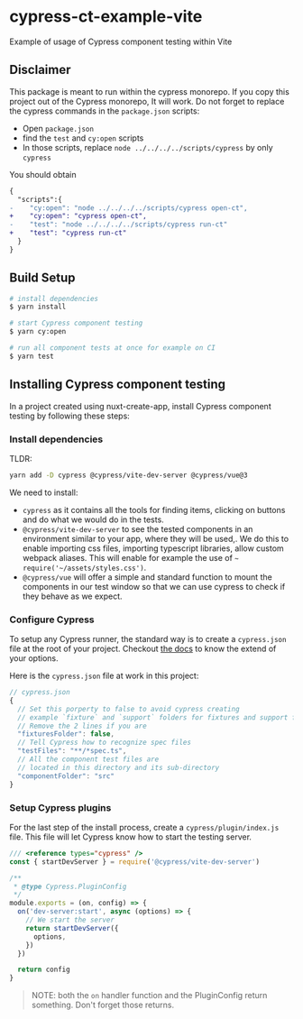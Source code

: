 # cypress-ct-example-vite

Example of usage of Cypress component testing within Vite

## Disclaimer

This package is meant to run within the cypress monorepo.
If you copy this project out of the Cypress monorepo, It will work.
Do not forget to replace the cypress commands in the `package.json` scripts:

- Open `package.json`
- find the `test` and `cy:open` scripts
- In those scripts, replace `node ../../../../scripts/cypress` by only `cypress`

You should obtain 

```diff
{
  "scripts":{
-    "cy:open": "node ../../../../scripts/cypress open-ct",
+    "cy:open": "cypress open-ct",
-    "test": "node ../../../../scripts/cypress run-ct"
+    "test": "cypress run-ct"
  }
}
```



## Build Setup

```bash
# install dependencies
$ yarn install

# start Cypress component testing
$ yarn cy:open

# run all component tests at once for example on CI
$ yarn test
```

## Installing Cypress component testing

In a project created using nuxt-create-app, install Cypress component testing by following these steps:

### Install dependencies

TLDR:

```bash
yarn add -D cypress @cypress/vite-dev-server @cypress/vue@3
```

We need to install:
- `cypress` as it contains all the tools for finding items, clicking on buttons and do what we would do in the tests.
- `@cypress/vite-dev-server` to see the tested components in an environment similar to your app, where they will be used,. We do this to enable importing css files, importing typescript libraries, allow custom webpack aliases. This will enable for example the use of `~` `require('~/assets/styles.css')`.
- `@cypress/vue` will offer a simple and standard function to mount the components in our test window so that we can use cypress to check if they behave as we expect.


### Configure Cypress

To setup any Cypress runner, the standard way is to create a `cypress.json` file at the root of your project. Checkout [the docs](https://docs.cypress.io/guides/references/configuration) to know the extend of your options.

Here is the `cypress.json` file at work in this project:

```js
// cypress.json
{
  // Set this porperty to false to avoid cypress creating 
  // example `fixture` and `support` folders for fixtures and support files
  // Remove the 2 lines if you are
  "fixturesFolder": false,
  // Tell Cypress how to recognize spec files  
  "testFiles": "**/*spec.ts",
  // All the component test files are 
  // located in this directory and its sub-directory
  "componentFolder": "src"
}
```

### Setup Cypress plugins

For the last step of the install process, create a `cypress/plugin/index.js` file.
This file will let Cypress know how to start the testing server.

```js
/// <reference types="cypress" />
const { startDevServer } = require('@cypress/vite-dev-server')

/**
 * @type Cypress.PluginConfig
 */
module.exports = (on, config) => {
  on('dev-server:start', async (options) => {
    // We start the server
    return startDevServer({
      options,
    })
  })

  return config
}
```

> NOTE: both the `on` handler function and the PluginConfig return something. Don't forget those returns.




